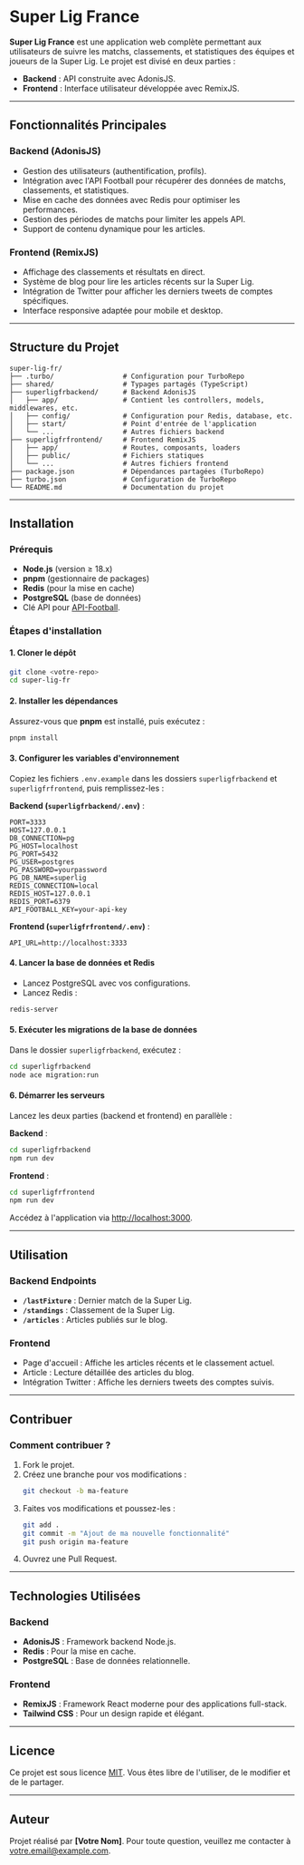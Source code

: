 
# Super Lig France

**Super Lig France** est une application web complète permettant aux utilisateurs de suivre les matchs, classements, 
et statistiques des équipes et joueurs de la Super Lig. Le projet est divisé en deux parties :
- **Backend** : API construite avec AdonisJS.
- **Frontend** : Interface utilisateur développée avec RemixJS.

---

## **Fonctionnalités Principales**

### Backend (AdonisJS)
- Gestion des utilisateurs (authentification, profils).
- Intégration avec l'API Football pour récupérer des données de matchs, classements, et statistiques.
- Mise en cache des données avec Redis pour optimiser les performances.
- Gestion des périodes de matchs pour limiter les appels API.
- Support de contenu dynamique pour les articles.

### Frontend (RemixJS)
- Affichage des classements et résultats en direct.
- Système de blog pour lire les articles récents sur la Super Lig.
- Intégration de Twitter pour afficher les derniers tweets de comptes spécifiques.
- Interface responsive adaptée pour mobile et desktop.

---

## **Structure du Projet**

```plaintext
super-lig-fr/
├── .turbo/                 # Configuration pour TurboRepo
├── shared/                 # Typages partagés (TypeScript)
├── superligfrbackend/      # Backend AdonisJS
│   ├── app/                # Contient les controllers, models, middlewares, etc.
│   ├── config/             # Configuration pour Redis, database, etc.
│   ├── start/              # Point d'entrée de l'application
│   └── ...                 # Autres fichiers backend
├── superligfrfrontend/     # Frontend RemixJS
│   ├── app/                # Routes, composants, loaders
│   ├── public/             # Fichiers statiques
│   └── ...                 # Autres fichiers frontend
├── package.json            # Dépendances partagées (TurboRepo)
├── turbo.json              # Configuration de TurboRepo
└── README.md               # Documentation du projet
```

---

## **Installation**

### Prérequis
- **Node.js** (version ≥ 18.x)
- **pnpm** (gestionnaire de packages)
- **Redis** (pour la mise en cache)
- **PostgreSQL** (base de données)
- Clé API pour [API-Football](https://www.api-football.com/).

### Étapes d'installation

#### 1. Cloner le dépôt
```bash
git clone <votre-repo>
cd super-lig-fr
```

#### 2. Installer les dépendances
Assurez-vous que **pnpm** est installé, puis exécutez :
```bash
pnpm install
```

#### 3. Configurer les variables d'environnement
Copiez les fichiers `.env.example` dans les dossiers `superligfrbackend` et `superligfrfrontend`, puis remplissez-les :

**Backend (`superligfrbackend/.env`)** :
```plaintext
PORT=3333
HOST=127.0.0.1
DB_CONNECTION=pg
PG_HOST=localhost
PG_PORT=5432
PG_USER=postgres
PG_PASSWORD=yourpassword
PG_DB_NAME=superlig
REDIS_CONNECTION=local
REDIS_HOST=127.0.0.1
REDIS_PORT=6379
API_FOOTBALL_KEY=your-api-key
```

**Frontend (`superligfrfrontend/.env`)** :
```plaintext
API_URL=http://localhost:3333
```

#### 4. Lancer la base de données et Redis
- Lancez PostgreSQL avec vos configurations.
- Lancez Redis :
```bash
redis-server
```

#### 5. Exécuter les migrations de la base de données
Dans le dossier `superligfrbackend`, exécutez :
```bash
cd superligfrbackend
node ace migration:run
```

#### 6. Démarrer les serveurs
Lancez les deux parties (backend et frontend) en parallèle :

**Backend** :
```bash
cd superligfrbackend
npm run dev
```

**Frontend** :
```bash
cd superligfrfrontend
npm run dev
```

Accédez à l'application via [http://localhost:3000](http://localhost:3000).

---

## **Utilisation**

### Backend Endpoints
- **`/lastFixture`** : Dernier match de la Super Lig.
- **`/standings`** : Classement de la Super Lig.
- **`/articles`** : Articles publiés sur le blog.

### Frontend
- Page d'accueil : Affiche les articles récents et le classement actuel.
- Article : Lecture détaillée des articles du blog.
- Intégration Twitter : Affiche les derniers tweets des comptes suivis.

---

## **Contribuer**

### Comment contribuer ?
1. Fork le projet.
2. Créez une branche pour vos modifications :
   ```bash
   git checkout -b ma-feature
   ```
3. Faites vos modifications et poussez-les :
   ```bash
   git add .
   git commit -m "Ajout de ma nouvelle fonctionnalité"
   git push origin ma-feature
   ```
4. Ouvrez une Pull Request.

---

## **Technologies Utilisées**

### Backend
- **AdonisJS** : Framework backend Node.js.
- **Redis** : Pour la mise en cache.
- **PostgreSQL** : Base de données relationnelle.

### Frontend
- **RemixJS** : Framework React moderne pour des applications full-stack.
- **Tailwind CSS** : Pour un design rapide et élégant.

---

## **Licence**

Ce projet est sous licence [MIT](LICENSE). Vous êtes libre de l'utiliser, de le modifier et de le partager.

---

## **Auteur**

Projet réalisé par **[Votre Nom]**. Pour toute question, veuillez me contacter à [votre.email@example.com](mailto:votre.email@example.com).
